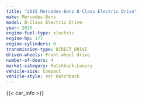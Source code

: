 ```yaml
---
title: "2015 Mercedes-Benz B-Class Electric Drive"
make: Mercedes-Benz
model: B-Class Electric Drive
year: 2015
engine-fuel-type: electric
engine-hp: 177
engine-cylinders: 0
transmission-type: DIRECT_DRIVE
driven-wheels: Front wheel drive
number-of-doors: 4
market-category: Hatchback,Luxury
vehicle-size: Compact
vehicle-style: 4dr Hatchback
---
```


{{< car_info >}}
